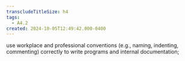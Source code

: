 ```yaml
---
transcludeTitleSize: h4
tags:
  - A4.2
created: 2024-10-05T12:49:42.000-0400
---
```

use workplace and professional conventions (e.g., naming, indenting, commenting) correctly to write programs and internal documentation;